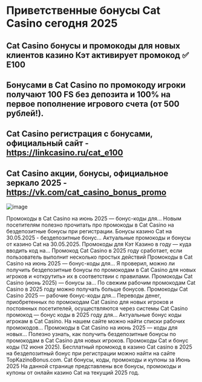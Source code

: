# Приветственные бонусы Cat Casino сегодня 2025

## Cat Casino бонусы и промокоды для новых клиентов казино Кэт активирует промокод ✅ E100 
## Бонусами в Cat Casino по промокоду игроки получают 100 FS без депозита и 100% на первое пополнение игрового счета (от 500 рублей!).

## Cat Casino регистрация с бонусами, официальный сайт - https://linkcasino.ru/cat_e100

## Cat Casino акции, бонусы, официальное зеркало 2025 - https://vk.com/cat_casino_bonus_promo

![image](https://github.com/user-attachments/assets/99441fad-5d05-48be-bea4-ec149af1ecf6)


Промокоды в Cat Casino на июнь 2025 — бонус-коды для... Новым посетителям полезно прочитать про промокоды в Cat Casino на бездепозитные бонусы при регистрации.
Бонусы казино Cat на 30.05.2025 - бездепозитные бонус... Актуальные промокоды и бонусы от казино Cat на 30.05.2025.
Промокоды для Кэт Казино в году ― куда вводить код на... Промокод Cat Casino в 2025 году сработает, если пользователь выполнит несколько простых действий
Промокоды в Cat Casino на июнь 2025 — бонус-коды для... Я проверил, можно ли получить бездепозитные бонусы по промокодам в Cat Casino для новых игроков и «открутить» их в соответствии с правилами.
Промокоды Cat Casino (июнь 2025) — бонусы за... По свежим рабочим промокодам Cat Casino в 2025 году можно получать больше бонусов.
Промокоды Cat Casino 2025 — рабочие бонус-коды для... Переводы денег, приобретенных по промокодам Cat Casino для новых игроков и постоянных посетителей, осуществляются через системы
Cat Casino промокод — бонус коды в 2025 году для... Актуальные бонус коды игрокам в Cat Casino. На нашем сайте можно найти списки рабочих промокодов...
Промокоды в Cat Casino на июнь 2025 — коды для новых... Полезно узнать, как получить бездепозитные бонусы по промокодам в Cat Casino для новых игроков.
Промокоды Cat и бонус коды (12 июня 2025). Бесплатный промокод в казино Cat casino в 2025 на бездепозитный бонус при регистрации можно найти на сайте TopKazinoBonus.com.
Cat бонусы, коды, промокоды и купоны за Июнь 2025
На данной странице представлены все бонусы, промокоды и купоны от онлайн казино Cat на текущий 2025 год.
